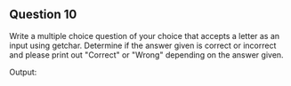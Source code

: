 ## Question 10

Write a multiple choice question of your choice that accepts a letter as an input using getchar. Determine if the answer given is correct or incorrect and please print out "Correct" or "Wrong" depending on the answer given.

Output:
